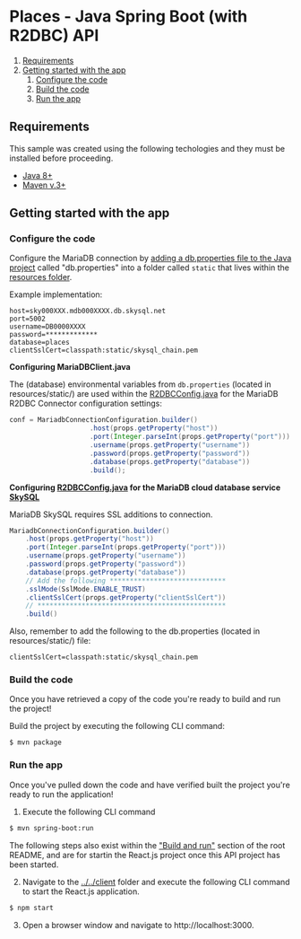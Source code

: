 # Places - Java Spring Boot (with R2DBC) API

1. [Requirements](#requirements)
2. [Getting started with the app](#getting-started)
    1. [Configure the code](#configure-code)
    2. [Build the code](#build-code)
    3. [Run the app](#run-app)

## Requirements <a name="requirements"></a>

This sample was created using the following techologies and they must be installed before proceeding.

* [Java 8+](https://www.java.com/en/download/)
* [Maven v.3+](https://maven.apache.org/)

## Getting started with the app <a name="getting-started"></a>

### Configure the code <a name="configure-code"></a>

Configure the MariaDB connection by [adding a db.properties file to the Java project](https://docs.oracle.com/javase/tutorial/essential/environment/properties.html) called "db.properties" into a folder called `static` that lives within the [resources folder](src/main/resources).

Example implementation:

```
host=sky000XXX.mdb000XXXX.db.skysql.net
port=5002
username=DB0000XXXX
password=*************
database=places
clientSslCert=classpath:static/skysql_chain.pem
```

**Configuring MariaDBClient.java**

The (database) environmental variables from `db.properties` (located in resources/static/) are used within the [R2DBCConfig.java](src/main/java/com/mariadb/backend/config/R2DBCConfig.java) for the MariaDB R2DBC Connector configuration settings:

```java
conf = MariadbConnectionConfiguration.builder()
                    .host(props.getProperty("host"))
                    .port(Integer.parseInt(props.getProperty("port")))
                    .username(props.getProperty("username"))
                    .password(props.getProperty("password"))
                    .database(props.getProperty("database"))
                    .build();
```

**Configuring [R2DBCConfig.java](src/main/java/com/mariadb/backend/config/R2DBCConfig.java) for the MariaDB cloud database service [SkySQL](https://mariadb.com/products/skysql/)**

MariaDB SkySQL requires SSL additions to connection. 

```java
MariadbConnectionConfiguration.builder()
    .host(props.getProperty("host"))
    .port(Integer.parseInt(props.getProperty("port")))
    .username(props.getProperty("username"))
    .password(props.getProperty("password"))
    .database(props.getProperty("database"))
    // Add the following ***************************** 
    .sslMode(SslMode.ENABLE_TRUST)
    .clientSslCert(props.getProperty("clientSslCert"))
    // ***********************************************
    .build()
```

Also, remember to add the following to the db.properties (located in resources/static/) file:

```
clientSslCert=classpath:static/skysql_chain.pem
```

### Build the code <a name="build-code"></a>

Once you have retrieved a copy of the code you're ready to build and run the project! 

Build the project by executing the following CLI command:

```
$ mvn package
```

### Run the app <a name="run-app"></a>

Once you've pulled down the code and have verified built the project you're ready to run the application! 

1. Execute the following CLI command 

```bash
$ mvn spring-boot:run
```

The following steps also exist within the ["Build and run"](../../#build-and-run-the-app-) section of the root README, and are for startin the React.js project once this API project has been started.

2. Navigate to the [../../client](client) folder and execute the following CLI command to start the React.js application.

```bash 
$ npm start
```

3. Open a browser window and navigate to http://localhost:3000.
